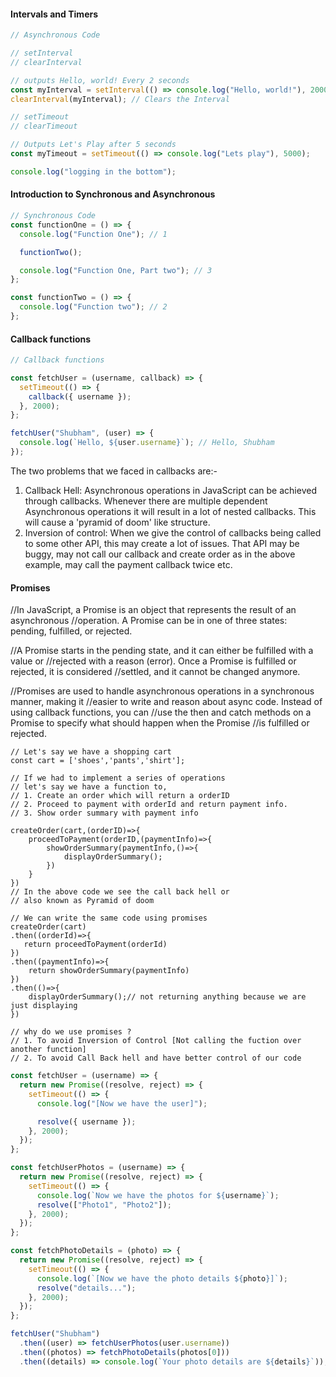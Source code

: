 #### Intervals and Timers

```js
// Asynchronous Code

// setInterval
// clearInterval

// outputs Hello, world! Every 2 seconds
const myInterval = setInterval(() => console.log("Hello, world!"), 2000);
clearInterval(myInterval); // Clears the Interval

// setTimeout
// clearTimeout

// Outputs Let's Play after 5 seconds
const myTimeout = setTimeout(() => console.log("Lets play"), 5000);

console.log("logging in the bottom");
```

#### Introduction to Synchronous and Asynchronous

```js
// Synchronous Code
const functionOne = () => {
  console.log("Function One"); // 1

  functionTwo();

  console.log("Function One, Part two"); // 3
};

const functionTwo = () => {
  console.log("Function two"); // 2
};
```

#### Callback functions

```js
// Callback functions

const fetchUser = (username, callback) => {
  setTimeout(() => {
    callback({ username });
  }, 2000);
};

fetchUser("Shubham", (user) => {
  console.log(`Hello, ${user.username}`); // Hello, Shubham
});
```

The two problems that we faced in callbacks are:-

1. Callback Hell: Asynchronous operations in JavaScript can be achieved through callbacks. Whenever there are multiple dependent Asynchronous operations it will result in a lot of nested callbacks. This will cause a 'pyramid of doom' like structure.
2. Inversion of control: When we give the control of callbacks being called to some other API, this may create a lot of issues. That API may be buggy, may not call our callback and create order as in the above example, may call the payment callback twice etc.

#### Promises

//In JavaScript, a Promise is an object that represents the result of an asynchronous //operation. A Promise can be in one of three states: pending, fulfilled, or rejected.

//A Promise starts in the pending state, and it can either be fulfilled with a value or //rejected with a reason (error). Once a Promise is fulfilled or rejected, it is considered //settled, and it cannot be changed anymore.

//Promises are used to handle asynchronous operations in a synchronous manner, making it //easier to write and reason about async code. Instead of using callback functions, you can //use the then and catch methods on a Promise to specify what should happen when the Promise //is fulfilled or rejected.

```js{
// Let's say we have a shopping cart
const cart = ['shoes','pants','shirt'];

// If we had to implement a series of operations
// let's say we have a function to,
// 1. Create an order which will return a orderID
// 2. Proceed to payment with orderId and return payment info.
// 3. Show order summary with payment info

createOrder(cart,(orderID)=>{
    proceedToPayment(orderID,(paymentInfo)=>{
        showOrderSummary(paymentInfo,()=>{
            displayOrderSummary();
        })
    }
})
// In the above code we see the call back hell or
// also known as Pyramid of doom

// We can write the same code using promises
createOrder(cart)
.then((orderId)=>{
   return proceedToPayment(orderId)
})
.then((paymentInfo)=>{
    return showOrderSummary(paymentInfo)
})
.then(()=>{
    displayOrderSummary();// not returning anything because we are just displaying
})

// why do we use promises ?
// 1. To avoid Inversion of Control [Not calling the fuction over another function]
// 2. To avoid Call Back hell and have better control of our code
```

```js
const fetchUser = (username) => {
  return new Promise((resolve, reject) => {
    setTimeout(() => {
      console.log("[Now we have the user]");

      resolve({ username });
    }, 2000);
  });
};

const fetchUserPhotos = (username) => {
  return new Promise((resolve, reject) => {
    setTimeout(() => {
      console.log(`Now we have the photos for ${username}`);
      resolve(["Photo1", "Photo2"]);
    }, 2000);
  });
};

const fetchPhotoDetails = (photo) => {
  return new Promise((resolve, reject) => {
    setTimeout(() => {
      console.log(`[Now we have the photo details ${photo}]`);
      resolve("details...");
    }, 2000);
  });
};

fetchUser("Shubham")
  .then((user) => fetchUserPhotos(user.username))
  .then((photos) => fetchPhotoDetails(photos[0]))
  .then((details) => console.log(`Your photo details are ${details}`));
```
